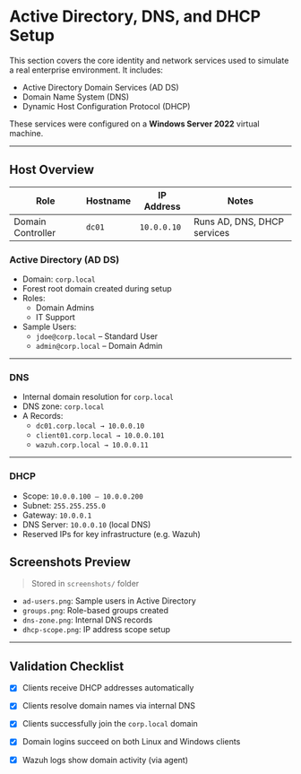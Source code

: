 # Active Directory, DNS, and DHCP Setup

This section covers the core identity and network services used to simulate a real enterprise environment. It includes:

- Active Directory Domain Services (AD DS)
- Domain Name System (DNS)
- Dynamic Host Configuration Protocol (DHCP)

These services were configured on a **Windows Server 2022** virtual machine.

---

##  Host Overview

| Role            | Hostname | IP Address  | Notes                        |
|------------------|----------|-------------|------------------------------|
| Domain Controller| `dc01`   | `10.0.0.10` | Runs AD, DNS, DHCP services  |



### Active Directory (AD DS)

- Domain: `corp.local`
- Forest root domain created during setup
- Roles:
  - Domain Admins
  - IT Support
- Sample Users:
  - `jdoe@corp.local` – Standard User
  - `admin@corp.local` – Domain Admin


---

### DNS

- Internal domain resolution for `corp.local`
- DNS zone: `corp.local`
- A Records:
  - `dc01.corp.local → 10.0.0.10`
  - `client01.corp.local → 10.0.0.101`
  - `wazuh.corp.local → 10.0.0.11`


---

### DHCP

- Scope: `10.0.0.100 – 10.0.0.200`
- Subnet: `255.255.255.0`
- Gateway: `10.0.0.1`
- DNS Server: `10.0.0.10` (local DNS)
- Reserved IPs for key infrastructure (e.g. Wazuh)

##  Screenshots Preview

> Stored in `screenshots/` folder

- `ad-users.png`: Sample users in Active Directory  
- `groups.png`: Role-based groups created  
- `dns-zone.png`: Internal DNS records  
- `dhcp-scope.png`: IP address scope setup  

---

##  Validation Checklist

- [x] Clients receive DHCP addresses automatically  
- [x] Clients resolve domain names via internal DNS  
- [x] Clients successfully join the `corp.local` domain  
- [x] Domain logins succeed on both Linux and Windows clients  
- [x] Wazuh logs show domain activity (via agent)


